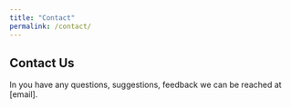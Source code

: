 ```yaml
---
title: "Contact"
permalink: /contact/
---
```


## Contact Us

In you have any questions, suggestions, feedback we can be reached at [email].
